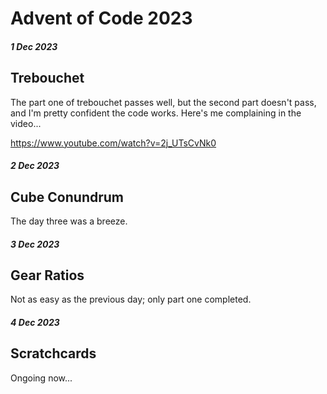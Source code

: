 # Advent of Code 2023

#### _1 Dec 2023_

## Trebouchet

The part one of trebouchet passes well, but the second part doesn't pass, and I'm pretty confident the code works. Here's me complaining in the video...

https://www.youtube.com/watch?v=2j_UTsCvNk0

#### _2 Dec 2023_

## Cube Conundrum 

The day three was a breeze.

#### _3 Dec 2023_

## Gear Ratios 

Not as easy as the previous day; only part one completed.

#### _4 Dec 2023_

## Scratchcards 

Ongoing now...

